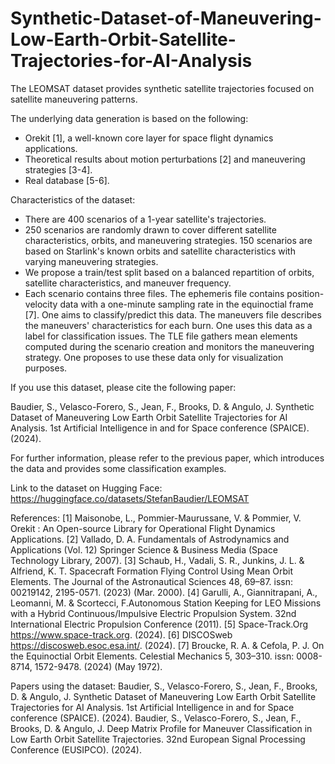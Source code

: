 # Synthetic-Dataset-of-Maneuvering-Low-Earth-Orbit-Satellite-Trajectories-for-AI-Analysis

The LEOMSAT dataset provides synthetic satellite trajectories focused on satellite maneuvering patterns.

The underlying data generation is based on the following:
- Orekit [1], a well-known core layer for space flight dynamics applications.
- Theoretical results about motion perturbations [2] and maneuvering strategies [3-4].
- Real database [5-6]. 

Characteristics of the dataset: 
- There are 400 scenarios of a 1-year satellite's trajectories. 
- 250 scenarios are randomly drawn to cover different satellite characteristics, orbits, and maneuvering strategies. 150 scenarios are based on Starlink's known orbits and satellite characteristics with varying maneuvering strategies.
- We propose a train/test split based on a balanced repartition of orbits, satellite characteristics, and maneuver frequency. 
- Each scenario contains three files. The ephemeris file contains position-velocity data with a one-minute sampling rate in the equinoctial frame [7]. One aims to classify/predict this data. The maneuvers file describes the maneuvers' characteristics for each burn. One uses this data as a label for classification issues. The TLE file gathers mean elements computed during the scenario creation and monitors the maneuvering strategy. One proposes to use these data only for visualization purposes. 

If you use this dataset, please cite the following paper: 

Baudier, S., Velasco-Forero, S., Jean, F., Brooks, D. & Angulo, J. Synthetic Dataset of Maneuvering Low Earth Orbit Satellite Trajectories for AI Analysis. 1st Artificial Intelligence in and for Space conference (SPAICE). (2024).

For further information, please refer to the previous paper, which introduces the data and provides some classification examples.

Link to the dataset on Hugging Face:
https://huggingface.co/datasets/StefanBaudier/LEOMSAT

References:
[1] Maisonobe, L., Pommier-Maurussane, V. & Pommier, V. Orekit : An Open-source Library for Operational Flight Dynamics Applications.
[2] Vallado, D. A. Fundamentals of Astrodynamics and Applications (Vol. 12) Springer Science & Business Media (Space Technology Library, 2007).
[3] Schaub, H., Vadali, S. R., Junkins, J. L. & Alfriend, K. T. Spacecraft Formation Flying Control Using Mean Orbit Elements. The Journal of the Astronautical Sciences 48, 69–87. issn: 00219142, 2195-0571. (2023) (Mar. 2000).
[4] Garulli, A., Giannitrapani, A., Leomanni, M. & Scortecci, F.Autonomous Station Keeping for LEO Missions with a Hybrid Continuous/Impulsive Electric Propulsion System. 32nd International Electric Propulsion Conference (2011).
[5] Space-Track.Org https://www.space-track.org. (2024).
[6] DISCOSweb https://discosweb.esoc.esa.int/. (2024).
[7] Broucke, R. A. & Cefola, P. J. On the Equinoctial Orbit Elements. Celestial Mechanics 5, 303–310. issn: 0008-8714, 1572-9478. (2024) (May 1972).


Papers using the dataset: 
Baudier, S., Velasco-Forero, S., Jean, F., Brooks, D. & Angulo, J. Synthetic Dataset of Maneuvering Low Earth Orbit Satellite Trajectories for AI Analysis. 1st Artificial Intelligence in and for Space conference (SPAICE). (2024).
Baudier, S., Velasco-Forero, S., Jean, F., Brooks, D. & Angulo, J. Deep Matrix Profile for Maneuver Classification in Low Earth Orbit Satellite Trajectories. 32nd European Signal Processing Conference (EUSIPCO). (2024).
